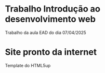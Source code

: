 # Trabalho Introdução ao desenvolvimento web
 Trabalho da aula EAD do dia 07/04/2025
# Site pronto da internet
 Template do HTML5up
